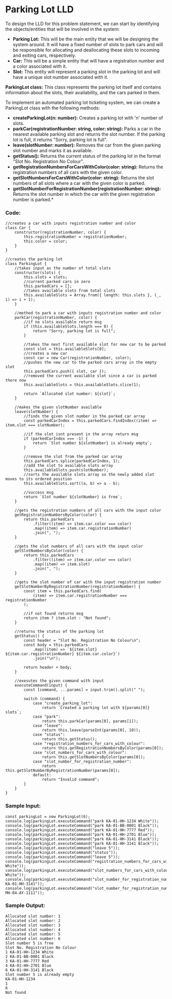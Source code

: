 # Parking Lot LLD

To design the LLD for this problem statement, we can start by identifying the objects/entities that will be involved in the system:

- **Parking Lot:** This will be the main entity that we will be designing the system around. It will have a fixed number of slots to park cars and will be responsible for allocating and deallocating these slots to incoming and exiting cars, respectively.
- **Car:** This will be a simple entity that will have a registration number and a color associated with it.
- **Slot:** This entity will represent a parking slot in the parking lot and will have a unique slot number associated with it.

**ParkingLot class:** 
 This class represents the parking lot itself and contains information about the slots, their availability, and the cars parked in them. 
 
To implement an automated parking lot ticketing system, we can create a ParkingLot class with the following methods:

* **createParkingLot(n: number):** Creates a parking lot with 'n' number of slots.
* **parkCar(registrationNumber: string, color: string):** Parks a car in the nearest available parking slot and returns the slot number. If the parking lot is full, it returns "Sorry, parking lot is full".
* **leave(slotNumber: number):** Removes the car from the given parking slot number and marks it as available.
* **getStatus():** Returns the current status of the parking lot in the format "Slot No. Registration No Colour".
* **getRegistrationNumbersForCarsWithColor(color: string):** Returns the registration numbers of all cars with the given color.
* **getSlotNumbersForCarsWithColor(color: string):** Returns the slot numbers of all slots where a car with the given color is parked.
* **getSlotNumberForRegistrationNumber(registrationNumber: string):** Returns the slot number in which the car with the given registration number is parked.*


### Code:

```
//creates a car with inputs registration number and color
class Car {
    constructor(registrationNumber, color) {
        this.registrationNumber = registrationNumber;
        this.color = color;
    }
}

//creates the parking lot
class ParkingLot {
    //takes input as the number of total slots
    constructor(slots) {
        this.slots = slots;
        //current parked cars in zero
        this.parkedCars = [];
        //takes available slots from total slots
        this.availableSlots = Array.from({ length: this.slots }, (_, i) => i + 1);
    }

    //method to park a car with inputs registration number and color
    parkCar(registrationNumber, color) {
        //if no slots available return msg
        if (this.availableSlots.length === 0) {
            return "Sorry, parking lot is full";
        }

        //takes the next first available slot for new car to be parked
        const slot = this.availableSlots[0];
        //creates a new car
        const car = new Car(registrationNumber, color);
        //pushes the new car to the parked cars array in the empty slot
        this.parkedCars.push({ slot, car });
        //removed the current available slot since a car is parked there now
        this.availableSlots = this.availableSlots.slice(1);

        return `Allocated slot number: ${slot}`;
    }

    //makes the given slotNumber available
    leave(slotNumber) {
        //finds the given slot number in the parked car array
        const parkedCarIndex = this.parkedCars.findIndex((item) => item.slot === slotNumber);

        //if the slot isnt present in the array return msg
        if (parkedCarIndex === -1) {
            return `Slot number ${slotNumber} is already empty`;
        }

        //remove the slot from the parked car array
        this.parkedCars.splice(parkedCarIndex, 1);
        //add the slot to available slots array
        this.availableSlots.push(slotNumber);
        //sorts the available slots array so the newly added slot moves to its ordered position
        this.availableSlots.sort((a, b) => a - b);

        //success msg
        return `Slot number ${slotNumber} is free`;
    }

    //gets the registration numbers of all cars with the input color
    getRegistrationNumbersByColor(color) {
        return this.parkedCars
            .filter((item) => item.car.color === color)
            .map((item) => item.car.registrationNumber)
            .join(", ");
    }

    //gets the slot numbers of all cars with the input color
    getSlotNumbersByColor(color) {
        return this.parkedCars
            .filter((item) => item.car.color === color)
            .map((item) => item.slot)
            .join(", ");
    }

    //gets the slot number of car with the input registration number
    getSlotNumberByRegistrationNumber(registrationNumber) {
        const item = this.parkedCars.find(
            (item) => item.car.registrationNumber === registrationNumber
        );
        
        //if not found returns msg
        return item ? item.slot : "Not found";
    }

    //returns the status of the parking lot 
    getStatus() {
        const header = "Slot No. Registration No Colour\n";
        const body = this.parkedCars
            .map((item) => `${item.slot} ${item.car.registrationNumber} ${item.car.color}`)
            .join("\n");

        return header + body;
    }

    //exesutes the given command with input
    executeCommand(input) {
        const [command, ...params] = input.trim().split(" ");

        switch (command) {
            case "create_parking_lot":
                return `Created a parking lot with ${params[0]} slots`;
            case "park":
                return this.parkCar(params[0], params[1]);
            case "leave":
                return this.leave(parseInt(params[0], 10));
            case "status":
                return this.getStatus();
            case "registration_numbers_for_cars_with_colour":
                return this.getRegistrationNumbersByColor(params[0]);
            case "slot_numbers_for_cars_with_colour":
                return this.getSlotNumbersByColor(params[0]);
            case "slot_number_for_registration_number":
                return this.getSlotNumberByRegistrationNumber(params[0]);
            default:
                return "Invalid command";
        }
    }
}
```

### Sample Input:

```
const parkingLot = new ParkingLot(6);
console.log(parkingLot.executeCommand("park KA-01-HH-1234 White"));
console.log(parkingLot.executeCommand("park KA-01-BB-0001 Black"));
console.log(parkingLot.executeCommand("park KA-01-HH-7777 Red"));
console.log(parkingLot.executeCommand("park KA-01-HH-2701 Blue"));
console.log(parkingLot.executeCommand("park KA-01-HH-3141 Black"));
console.log(parkingLot.executeCommand("park KA-01-HH-3141 Black"));
console.log(parkingLot.executeCommand("leave 5"));
console.log(parkingLot.executeCommand("status"));
console.log(parkingLot.executeCommand("leave 5"));
console.log(parkingLot.executeCommand("registration_numbers_for_cars_with_colour White"));
console.log(parkingLot.executeCommand("slot_numbers_for_cars_with_colour White"));
console.log(parkingLot.executeCommand("slot_number_for_registration_number KA-01-HH-3141"));
console.log(parkingLot.executeCommand("slot_number_for_registration_number MH-04-AY-1111"));

```

### Sample Output:
```
Allocated slot number: 1
Allocated slot number: 2
Allocated slot number: 3
Allocated slot number: 4
Allocated slot number: 5
Allocated slot number: 6
Slot number 5 is free
Slot No. Registration No Colour
1 KA-01-HH-1234 White
2 KA-01-BB-0001 Black
3 KA-01-HH-7777 Red
4 KA-01-HH-2701 Blue
6 KA-01-HH-3141 Black
Slot number 5 is already empty
KA-01-HH-1234
1
6
Not found
```
